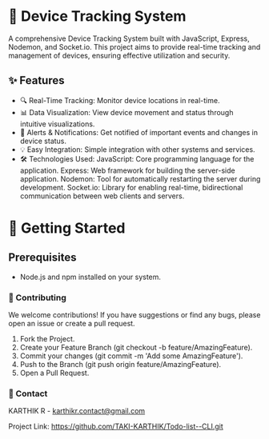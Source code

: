 # 📍 Device Tracking System
A comprehensive Device Tracking System built with JavaScript, Express, Nodemon, and Socket.io. This project aims to provide real-time tracking and management of devices, ensuring effective utilization and security.

## ✨ Features
- 🔍 Real-Time Tracking: Monitor device locations in real-time.
- 📊 Data Visualization: View device movement and status through intuitive visualizations.
- 🔔 Alerts & Notifications: Get notified of important events and changes in device status.
- 💡 Easy Integration: Simple integration with other systems and services.
- 🛠️ Technologies Used:
  JavaScript: Core programming language for the application.
  Express: Web framework for building the server-side application.
  Nodemon: Tool for automatically restarting the server during development.
  Socket.io: Library for enabling real-time, bidirectional communication between web clients and servers.

  
# 🚀 Getting Started
## Prerequisites
- Node.js and npm installed on your system.

### 🤝 Contributing
We welcome contributions! If you have suggestions or find any bugs, please open an issue or create a pull request.

1. Fork the Project.
2. Create your Feature Branch (git checkout -b feature/AmazingFeature).
3. Commit your changes (git commit -m 'Add some AmazingFeature').
4. Push to the Branch (git push origin feature/AmazingFeature).
5. Open a Pull Request.

### 📧 Contact
KARTHIK R - karthikr.contact@gmail.com

Project Link: https://github.com/TAKI-KARTHIK/Todo-list--CLI.git
